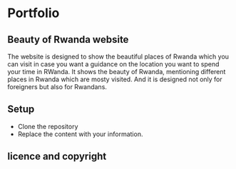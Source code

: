 # Portfolio 

## Beauty of Rwanda website
The website is designed to show the beautiful places of Rwanda which you can visit in case you want a guidance on the location you want to spend your time in RWanda.
It shows the beauty of Rwanda, mentioning different places in Rwanda which are mosty visited.
And it is designed not only for foreigners but also for Rwandans.

## Setup
* Clone the repository
* Replace the content with your information.

## licence and copyright

